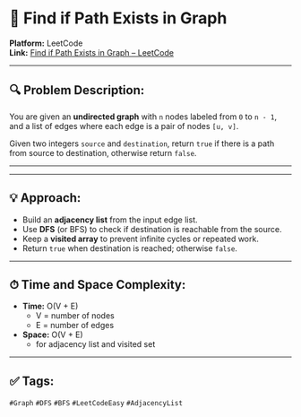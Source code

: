 # 🔗 Find if Path Exists in Graph

**Platform:** LeetCode  
**Link:** [Find if Path Exists in Graph – LeetCode](https://leetcode.com/problems/find-if-path-exists-in-graph/)

---

## 🔍 Problem Description:

You are given an **undirected graph** with `n` nodes labeled from `0` to `n - 1`, and a list of edges where each edge is a pair of nodes `[u, v]`.

Given two integers `source` and `destination`, return `true` if there is a path from source to destination, otherwise return `false`.

---


---

## 💡 Approach:

- Build an **adjacency list** from the input edge list.
- Use **DFS** (or BFS) to check if destination is reachable from the source.
- Keep a **visited array** to prevent infinite cycles or repeated work.
- Return `true` when destination is reached; otherwise `false`.

---

## ⏱ Time and Space Complexity:

- **Time:** O(V + E)  
  - V = number of nodes  
  - E = number of edges  
- **Space:** O(V + E)  
  - for adjacency list and visited set

---

## ✅ Tags:

`#Graph` `#DFS` `#BFS` `#LeetCodeEasy` `#AdjacencyList`

